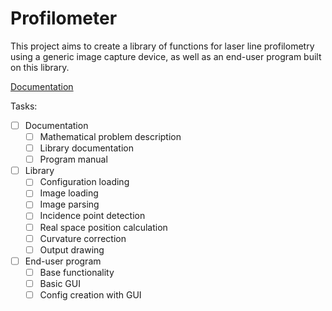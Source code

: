 # Profilometer

This project aims to create a library of functions for laser line profilometry using a generic image capture device, as well as an end-user program built on this library.

[Documentation](doc/pm_doc.pdf)

Tasks:
- [ ] Documentation
  - [ ] Mathematical problem description
  - [ ] Library documentation
  - [ ] Program manual
- [ ] Library
  - [ ] Configuration loading
  - [ ] Image loading
  - [ ] Image parsing
  - [ ] Incidence point detection
  - [ ] Real space position calculation
  - [ ] Curvature correction
  - [ ] Output drawing
- [ ] End-user program
  - [ ] Base functionality
  - [ ] Basic GUI
  - [ ] Config creation with GUI
